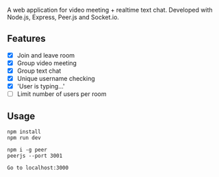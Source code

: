 A web application for video meeting + realtime text chat.
Developed with Node.js, Express, Peer.js and Socket.io.

## Features
- [x] Join and leave room
- [x] Group video meeting
- [x] Group text chat
- [x] Unique username checking
- [x] 'User is typing...'
- [ ] Limit number of users per room

## Usage
```
npm install
npm run dev

npm i -g peer
peerjs --port 3001

Go to localhost:3000
```
